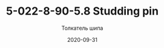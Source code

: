 ---
title: 5-022-8-90-5.8 Studding pin
subtitle: Толкатель шипа
description: Толкатель шипа
date: 2020-09-31
tags:
  - A-TEC 100
  - A-TEC 101
  - A-TEC 110
imgUrl: ./src/assets/images/5-022-8-90-5.8.png
imgAlt: 5-037 Studding finger
imgSize: '(min-width: 30em) 50vw, 100vw'
pictureClass: grid-column-full
imgClass: img-accent
imgBorderColor: '#000'
layout: layouts/post.njk
---